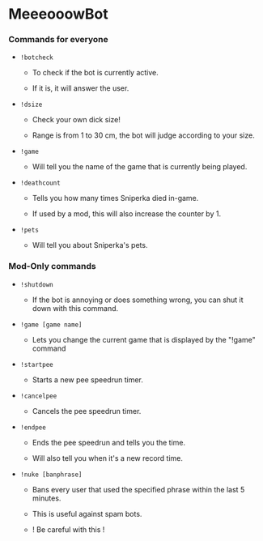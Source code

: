 # MeeeooowBot

### Commands for everyone

* `!botcheck`

  * To check if the bot is currently active.
  
  * If it is, it will answer the user.
 
* `!dsize`

  * Check your own dick size!
  
  * Range is from 1 to 30 cm, the bot will judge according to your size.
  
* `!game`
  
  * Will tell you the name of the game that is currently being played.
  
* `!deathcount`

  * Tells you how many times Sniperka died in-game.
  
  * If used by a mod, this will also increase the counter by 1.
  
* `!pets`
  
  * Will tell you about Sniperka's pets.
  
### Mod-Only commands

* `!shutdown`

  * If the bot is annoying or does something wrong, you can shut it down with this command.

* `!game [game name]`

  * Lets you change the current game that is displayed by the "!game" command
  
* `!startpee`

  * Starts a new pee speedrun timer.
  
* `!cancelpee`

  * Cancels the pee speedrun timer.
  
* `!endpee`

  * Ends the pee speedrun and tells you the time.
  
  * Will also tell you when it's a new record time.
  
* `!nuke [banphrase]`

  * Bans every user that used the specified phrase within the last 5 minutes.
  
  * This is useful against spam bots.
  
  * ! Be careful with this !
